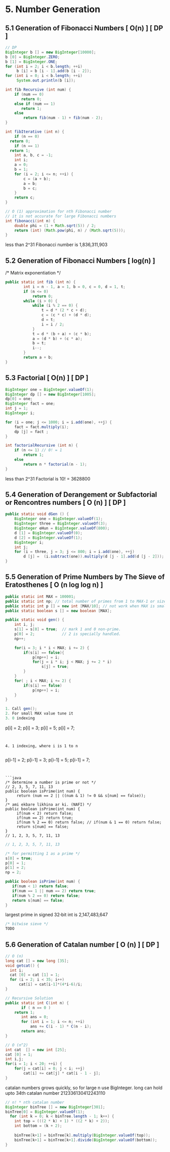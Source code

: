 # 5. Number Generation

## 5.1 Generation of  Fibonacci Numbers [ O(n) ] [ DP ]

```java
// DP
BigInteger b [] = new BigInteger[10000];
b [0] = BigInteger.ZERO;
b [1] = BigInteger.ONE;     
for (int i = 2; i < b.length; ++i)
     b [i] = b [i - 1].add(b [i - 2]);
for (int i = 0; i < b.length; ++i)
     System.out.println(b [i]);
```

```java
int fib Recursive (int num) {
    if (num == 0)
       return 0;
    else if (num == 1)
       return 1;
    else
        return fib(num - 1) + fib(num - 2);      
}
```

```java
int fibIterative (int n) {
    if (n == 0)
  return 0;
    if (n == 1)
  return 1;
    int a, b, c = -1;
    int i;
    a = 0;
    b = 1;
    for (i = 2; i <= n; ++i) {
        c = (a + b);
        a = b;
        b = c;
    }
    return c;
}
```

```java
// O (1) approximation for nth Fibonacci number
// it is not accurate for large Fibonacci numbers
int fibonacci(int n) {
    double phi = (1 + Math.sqrt(5)) / 2;
    return (int) (Math.pow(phi, n) / (Math.sqrt(5)));
}
```

less than 2^31 Fibonacci number is 1,836,311,903

## 5.2 Generation of  Fibonacci Numbers [ log(n) ]
/* Matrix exponentiation */

```java
public static int fib (int n) {
        int i = n - 1, a = 1, b = 0, c = 0, d = 1, t;
        if (n <= 0)
            return 0;
        while (i > 0) {
            while (i % 2 == 0) {
                t = d * (2 * c + d);
                c = (c * c) + (d * d);
                d = t;
                i = i / 2;
            }
            t = d * (b + a) + (c * b);
            a = (d * b) + (c * a);
            b = t;
            i--; 
        }
        return a + b;
}
```
## 5.3 Factorial [ O(n) ] [ DP ]

```java
BigInteger one = BigInteger.valueOf(1); 
BigInteger dp [] = new BigInteger[1005];
dp[0] = one; 
BigInteger fact = one;
int j = 1;
BigInteger i;

for (i = one; j <= 1000; i = i.add(one), ++j) {
    fact = fact.multiply(i);
    dp [j] = fact ;
}
```

```java
int factorialRecursive (int n) { 
    if (n <= 1) // 0! = 1
        return 1; 
    else 
        return n * factorial(n - 1); 
}
```

less than 2^31 Factorial is 10! = 3628800

## 5.4 Generation of  Derangement or Subfactorial or Rencontres numbers [ O (n) ] [ DP ]

```java
public static void dGen () {
    BigInteger one = BigInteger.valueOf(1);
    BigInteger three = BigInteger.valueOf(3);
    BigInteger eHun = BigInteger.valueOf(800);
    d [1] = BigInteger.valueOf(0);
    d [2] = BigInteger.valueOf(1);
    BigInteger i;
    int j;
    for (i = three, j = 3; j <= 800; i = i.add(one), ++j) 
        d [j] =  (i.subtract(one)).multiply(d [j - 1].add(d [j - 2]));
}
```

## 5.5 Generation of  Prime Numbers by The Sieve of Eratosthenes  [ O (n log log n) ]

```java
public static int MAX = 100001;
public static int np; // total number of primes from 1 to MAX-1 or size
public static int p [] = new int [MAX/10]; // not work when MAX is small
public static boolean s [] = new boolean [MAX];
```

```java
public static void gen() {
    int i, j;
    s[1] = s[0] = true;  // mark 1 and 0 non-prime.
    p[0] = 2;            // 2 is specially handled.
    np++;

    for(i = 3; i * i < MAX; i += 2) {
        if(s[i] == false){
            p[np++] = i; 
            for(j = i * i; j < MAX; j += 2 * i)
                s[j] = true;
        }
    }
    for( ; i < MAX; i += 2) {
        if(s[i] == false)
            p[np++] = i;
    }
}

1. Call gen();
2. For small MAX value tune it
3. 0 indexing 


```
p[i] = 2;
p[i] = 3;
p[i] = 5;
p[i] = 7;
```


4. 1 indexing, where i is 1 to n


```
p[i-1] = 2;
p[i-1] = 3;
p[i-1] = 5;
p[i-1] = 7;
```


```java
/* determine a number is prime or not */
// 2, 3, 5, 7, 11, 13 
public boolean isPrime(int num) {
     return (num == 2 || ((num & 1) != 0 && s[num] == false));
}
/* ami ekbare likhina ar ki. (NAFI) */
public boolean isPrime(int num) {
     if(num < 2) return false;
     if(num == 2) return true;
     if(num % 2 == 0) return false; // if(num & 1 == 0) return false;
     return s[num] == false;
}
// 1, 2, 3, 5, 7, 11, 13 
```

```java
// 1, 2, 3, 5, 7, 11, 13 

/* for permitting 1 as a prime */ 
s[0] = true;
p[0] = 1;
p[1] = 2;           
np = 2;

public boolean isPrime(int num) {
   if(num < 1) return false;
   if(num == 1 || num == 2) return true;
   if(num % 2 == 0) return false; 
   return s[num] == false;
}
```

largest prime in signed 32‐bit int is 2,147,483,647

```java
/* bitwise sieve */
TODO
```

## 5.6 Generation of Catalan number [ O (n) ] [ DP ]


```java
// O (n)
long cat [] = new long [35];
void getcat() {
  int i;
  cat [0] = cat [1] = 1;
  for (i = 2; i < 35; i++)
      cat[i] = cat[i-1]*(4*i-6)/i;
}
```

```java
// Recursive Solution 
public static int C(int n) {
       if ( n == 0 ) 
  	return 1;
       int ans = 0;
       for (int i = 1; i <= n; ++i)
           ans += C(i - 1) * C(n - i);
       return ans;
}
```

```java
// O (n^2)
int cat  [] = new int [25];
cat [0] = 1;
int i,j;
for(i = 1; i < 20; ++i) { 
	for(j = cat[i] = 0; j < i; ++j)
		cat[i] += cat[j] * cat[i - 1 - j]; 
}
```

catalan numbers grows quickly, so for large n use BigInteger. long can hold upto 34th catalan number 212336130412243110

```java
// n! * nth catalan number
BigInteger binTree [] = new BigInteger[301];
binTree[0] = BigInteger.valueOf(1);
  for (int k = 0; k < binTree.length - 1; k++) {
    int top = (((2 * k) + 1) * ((2 * k) + 2));
    int bottom = (k + 2);
            
    binTree[k+1] = binTree[k].multiply(BigInteger.valueOf(top));
    binTree[k+1] = binTree[k+1].divide(BigInteger.valueOf(bottom));
}
```
